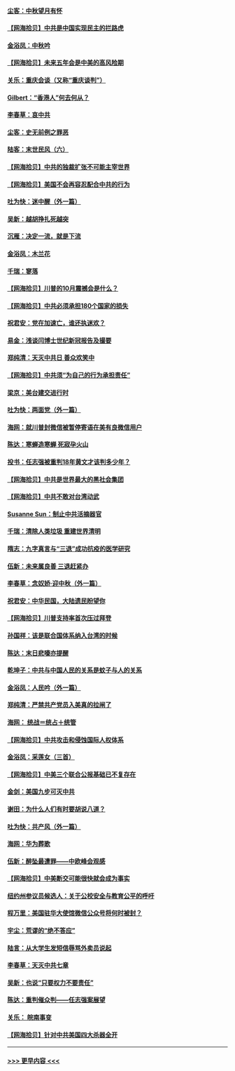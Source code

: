 #### [尘客：中秋望月有怀](../pages/nsc993/n12444632.md?t=10020302) 
#### [【网海拾贝】中共是中国实现民主的拦路虎](../pages/nsc993/n12443573.md?t=10020302) 
#### [金浴凤：中秋吟](../pages/nsc993/n12441773.md?t=10020302) 
#### [【网海拾贝】未来五年会是中美的高风险期](../pages/nsc993/n12440760.md?t=10020302) 
#### [关乐：重庆会谈（又称“重庆谈判”）](../pages/nsc993/n12437525.md?t=10020302) 
#### [Gilbert：“香港人”何去何从？](../pages/nsc993/n12435894.md?t=10020302) 
#### [李春草：哀中共](../pages/nsc993/n12435874.md?t=10020302) 
#### [尘客：史无前例之罪恶](../pages/nsc993/n12435762.md?t=10020302) 
#### [陆客：末世民风（六）](../pages/nsc993/n12435354.md?t=10020302) 
#### [【网海拾贝】中共的独裁扩张不可能主宰世界](../pages/nsc993/n12435151.md?t=10020302) 
#### [【网海拾贝】美国不会再容忍配合中共的行为](../pages/nsc993/n12433808.md?t=10020302) 
#### [吐为快：迷中醒（外一篇）](../pages/nsc993/n12433585.md?t=10020302) 
#### [吴新：越胡挣扎死越突](../pages/nsc993/n12433562.md?t=10020302) 
#### [沉雁：决定一流，就是下流](../pages/nsc993/n12432128.md?t=10020302) 
#### [金浴凤：木兰花](../pages/nsc993/n12432124.md?t=10020302) 
#### [千瑞：寥落](../pages/nsc993/n12432071.md?t=10020302) 
#### [【网海拾贝】川普的10月震撼会是什么？](../pages/nsc993/n12431624.md?t=10020302) 
#### [【网海拾贝】中共必须承担180个国家的损失](../pages/nsc993/n12428893.md?t=10020302) 
#### [祝君安：党在加速亡，谁还执迷欢？](../pages/nsc993/n12428652.md?t=10020302) 
#### [易金：浅谈闫博士世纪新冠报告及撮要](../pages/nsc993/n12426822.md?t=10020302) 
#### [郑纯清：天灭中共日 善众欢笑中](../pages/nsc993/n12426784.md?t=10020302) 
#### [【网海拾贝】中共须“为自己的行为承担责任”](../pages/nsc993/n12426067.md?t=10020302) 
#### [梁京：美台建交进行时](../pages/nsc993/n12424066.md?t=10020302) 
#### [吐为快：两面党（外一篇）](../pages/nsc993/n12424043.md?t=10020302) 
#### [海网：就川普封微信被暂停寄语在美有良微信用户](../pages/nsc993/n12424021.md?t=10020302) 
#### [陈达：寒蝉造寒蝉 死寂孕火山](../pages/nsc993/n12423958.md?t=10020302) 
#### [投书：任志强被重判18年黄文才该判多少年？](../pages/nsc993/n12423672.md?t=10020302) 
#### [【网海拾贝】中共是世界最大的黑社会集团](../pages/nsc993/n12423543.md?t=10020302) 
#### [【网海拾贝】中共不敢对台湾动武](../pages/nsc993/n12421418.md?t=10020302) 
#### [Susanne Sun：制止中共活摘器官](../pages/nsc993/n12419654.md?t=10020302) 
#### [千瑞：清除人类垃圾 重建世界清明](../pages/nsc993/n12419414.md?t=10020302) 
#### [隋志：九字真言与“三退”成功抗疫的医学研究](../pages/nsc993/n12419248.md?t=10020302) 
#### [伍新：未来属良善 三退赶紧办](../pages/nsc993/n12418496.md?t=10020302) 
#### [李春草：念奴娇·迎中秋（外一篇）](../pages/nsc993/n12418465.md?t=10020302) 
#### [祝君安：中华民国，大陆遗民盼望你](../pages/nsc993/n12418089.md?t=10020302) 
#### [【网海拾贝】川普支持率首次压过拜登](../pages/nsc993/n12418050.md?t=10020302) 
#### [孙国祥：该是联合国体系纳入台湾的时候](../pages/nsc993/n12417369.md?t=10020302) 
#### [陈达：末日悲嚎亦提醒](../pages/nsc993/n12416736.md?t=10020302) 
#### [乾坤子：中共与中国人民的关系是蚊子与人的关系](../pages/nsc993/n12416632.md?t=10020302) 
#### [金浴凤：人民吟（外一篇）](../pages/nsc993/n12416567.md?t=10020302) 
#### [郑纯清：严禁共产党员入美真的拉闸了](../pages/nsc993/n12416550.md?t=10020302) 
#### [海网： 统战＝统占＋统管](../pages/nsc993/n12416404.md?t=10020302) 
#### [【网海拾贝】中共攻击和侵蚀国际人权体系](../pages/nsc993/n12416250.md?t=10020302) 
#### [金浴凤：采莲女（三首）](../pages/nsc993/n12415517.md?t=10020302) 
#### [【网海拾贝】中美三个联合公报基础已不复存在](../pages/nsc993/n12415054.md?t=10020302) 
#### [金剑：美国九步可灭中共](../pages/nsc993/n12413183.md?t=10020302) 
#### [谢田：为什么人们有时要胡说八道？](../pages/nsc993/n12411861.md?t=10020302) 
#### [吐为快：共产风（外一篇）](../pages/nsc993/n12411761.md?t=10020302) 
#### [海网：华为葬歌](../pages/nsc993/n12410381.md?t=10020302) 
#### [伍新：醉坠最遭罪——中欧峰会观感](../pages/nsc993/n12410364.md?t=10020302) 
#### [【网海拾贝】中美断交可能很快就会成为事实](../pages/nsc993/n12409495.md?t=10020302) 
#### [纽约州参议员候选人：关于公校安全与教育公平的呼吁](../pages/nsc993/n12409228.md?t=10020302) 
#### [程万里：美国驻华大使馆微信公众号将何时被封？](../pages/nsc993/n12407397.md?t=10020302) 
#### [宇尘：荒谬的“绝不答应”](../pages/nsc993/n12407360.md?t=10020302) 
#### [陆言：从大学生发短信辱骂外卖员说起](../pages/nsc993/n12407285.md?t=10020302) 
#### [李春草：天灭中共七章](../pages/nsc993/n12406988.md?t=10020302) 
#### [吴新：也说“只要权力不要责任”](../pages/nsc993/n12406966.md?t=10020302) 
#### [陈达：重判催众判——任志强案展望](../pages/nsc993/n12404540.md?t=10020302) 
#### [关乐： 皖南事变](../pages/nsc993/n12404288.md?t=10020302) 
#### [【网海拾贝】针对中共美国四大杀器全开](../pages/nsc993/n12404172.md?t=10020302) 

----
#### [ >>> 更早内容 <<< ](../indexes/nsc993-earlier.md)
